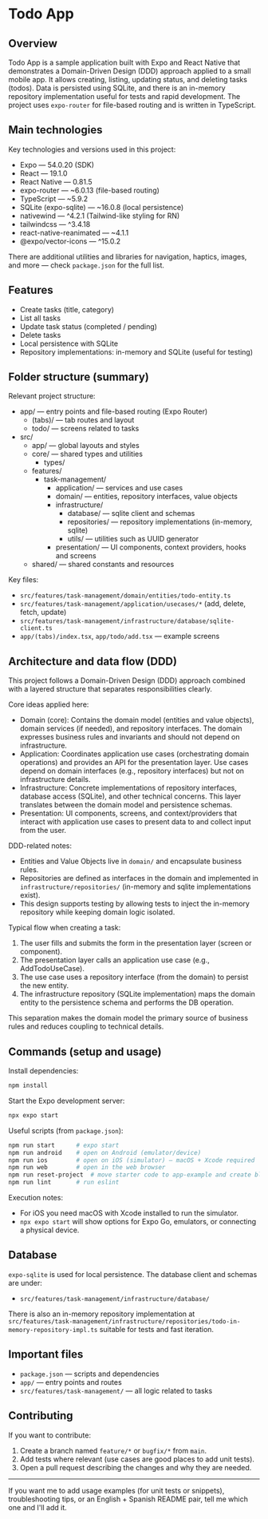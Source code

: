 # Todo App

## Overview

Todo App is a sample application built with Expo and React Native that demonstrates a Domain-Driven Design (DDD) approach applied to a small mobile app. It allows creating, listing, updating status, and deleting tasks (todos). Data is persisted using SQLite, and there is an in-memory repository implementation useful for tests and rapid development. The project uses `expo-router` for file-based routing and is written in TypeScript.

## Main technologies

Key technologies and versions used in this project:

- Expo — 54.0.20 (SDK)
- React — 19.1.0
- React Native — 0.81.5
- expo-router — ~6.0.13 (file-based routing)
- TypeScript — ~5.9.2
- SQLite (expo-sqlite) — ~16.0.8 (local persistence)
- nativewind — ^4.2.1 (Tailwind-like styling for RN)
- tailwindcss — ^3.4.18
- react-native-reanimated — ~4.1.1
- @expo/vector-icons — ^15.0.2

There are additional utilities and libraries for navigation, haptics, images, and more — check `package.json` for the full list.

## Features

- Create tasks (title, category)
- List all tasks
- Update task status (completed / pending)
- Delete tasks
- Local persistence with SQLite
- Repository implementations: in-memory and SQLite (useful for testing)

## Folder structure (summary)

Relevant project structure:

- app/ — entry points and file-based routing (Expo Router)
   - (tabs)/ — tab routes and layout
   - todo/ — screens related to tasks
- src/
   - app/ — global layouts and styles
   - core/ — shared types and utilities
      - types/
   - features/
      - task-management/
         - application/ — services and use cases
         - domain/ — entities, repository interfaces, value objects
         - infrastructure/
            - database/ — sqlite client and schemas
            - repositories/ — repository implementations (in-memory, sqlite)
            - utils/ — utilities such as UUID generator
         - presentation/ — UI components, context providers, hooks and screens
   - shared/ — shared constants and resources

Key files:

- `src/features/task-management/domain/entities/todo-entity.ts`
- `src/features/task-management/application/usecases/*` (add, delete, fetch, update)
- `src/features/task-management/infrastructure/database/sqlite-client.ts`
- `app/(tabs)/index.tsx`, `app/todo/add.tsx` — example screens

## Architecture and data flow (DDD)

This project follows a Domain-Driven Design (DDD) approach combined with a layered structure that separates responsibilities clearly.

Core ideas applied here:

- Domain (core): Contains the domain model (entities and value objects), domain services (if needed), and repository interfaces. The domain expresses business rules and invariants and should not depend on infrastructure.
- Application: Coordinates application use cases (orchestrating domain operations) and provides an API for the presentation layer. Use cases depend on domain interfaces (e.g., repository interfaces) but not on infrastructure details.
- Infrastructure: Concrete implementations of repository interfaces, database access (SQLite), and other technical concerns. This layer translates between the domain model and persistence schemas.
- Presentation: UI components, screens, and context/providers that interact with application use cases to present data to and collect input from the user.

DDD-related notes:

- Entities and Value Objects live in `domain/` and encapsulate business rules.
- Repositories are defined as interfaces in the domain and implemented in `infrastructure/repositories/` (in-memory and sqlite implementations exist).
- This design supports testing by allowing tests to inject the in-memory repository while keeping domain logic isolated.

Typical flow when creating a task:

1. The user fills and submits the form in the presentation layer (screen or component).
2. The presentation layer calls an application use case (e.g., AddTodoUseCase).
3. The use case uses a repository interface (from the domain) to persist the new entity.
4. The infrastructure repository (SQLite implementation) maps the domain entity to the persistence schema and performs the DB operation.

This separation makes the domain model the primary source of business rules and reduces coupling to technical details.

## Commands (setup and usage)

Install dependencies:

```bash
npm install
```

Start the Expo development server:

```bash
npx expo start
```

Useful scripts (from `package.json`):

```bash
npm run start      # expo start
npm run android    # open on Android (emulator/device)
npm run ios        # open on iOS (simulator) — macOS + Xcode required
npm run web        # open in the web browser
npm run reset-project  # move starter code to app-example and create blank app
npm run lint       # run eslint
```

Execution notes:

- For iOS you need macOS with Xcode installed to run the simulator.
- `npx expo start` will show options for Expo Go, emulators, or connecting a physical device.

## Database

`expo-sqlite` is used for local persistence. The database client and schemas are under:

- `src/features/task-management/infrastructure/database/`

There is also an in-memory repository implementation at `src/features/task-management/infrastructure/repositories/todo-in-memory-repository-impl.ts` suitable for tests and fast iteration.

## Important files

- `package.json` — scripts and dependencies
- `app/` — entry points and routes
- `src/features/task-management/` — all logic related to tasks

## Contributing

If you want to contribute:

1. Create a branch named `feature/*` or `bugfix/*` from `main`.
2. Add tests where relevant (use cases are good places to add unit tests).
3. Open a pull request describing the changes and why they are needed.

---

If you want me to add usage examples (for unit tests or snippets), troubleshooting tips, or an English + Spanish README pair, tell me which one and I'll add it.
